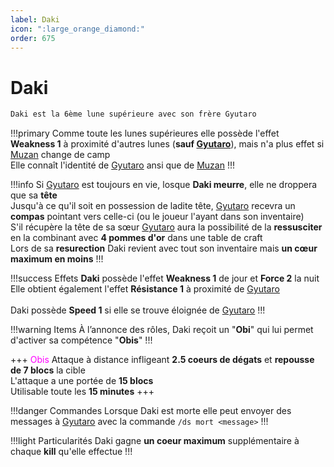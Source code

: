 ```yaml
---
label: Daki
icon: ":large_orange_diamond:"
order: 675
---
```


# Daki

```txt
Daki est la 6ème lune supérieure avec son frère Gyutaro
```

!!!primary
Comme toute les lunes supérieures elle possède l'effet **Weakness 1** à proximité d'autres lunes (**sauf [Gyutaro](./gyutaro)**), mais n'a plus effet si [Muzan](./muzan) change de camp <br>
Elle connaît l'identité de [Gyutaro](./gyutaro) ansi que de [Muzan](./muzan)
!!!


!!!info 
Si [Gyutaro](./gyutaro) est toujours en vie, losque **Daki meurre**, elle ne droppera que sa **tête** <br>
Jusqu'à ce qu'il soit en possession de ladite tête, [Gyutaro](./gyutaro) recevra un **compas** pointant vers celle-ci (ou le joueur l'ayant dans son inventaire) <br>
S'il récupère la tête de sa sœur [Gyutaro](./gyutaro) aura la possibilité de la **ressusciter** en la combinant avec **4 pommes d'or** dans une table de craft <br>
Lors de sa **resurection** Daki revient avec tout son inventaire mais **un cœur maximum en moins**
!!!


!!!success Effets
**Daki** possède l'effet **Weakness 1** de jour et **Force 2** la nuit <br>
Elle obtient également l'effet **Résistance 1** à proximité de [Gyutaro](./gyutaro) <br>
<br>
Daki possède **Speed 1** si elle se trouve éloignée de [Gyutaro](./gyutaro)
!!!


!!!warning Items
À l’annonce des rôles, Daki reçoit un "**Obi**" qui lui permet d'activer sa compétence "**Obis**"
!!!


+++ <d style="color:fuchsia;">Obis</d>
Attaque à distance infligeant **2.5 coeurs de dégats** et **repousse de 7 blocs** la cible <br>
L'attaque a une portée de **15 blocs** <br>
Utilisable toute les **15 minutes**
+++


!!!danger Commandes
Lorsque Daki est morte elle peut envoyer des messages à [Gyutaro](./gyutaro) avec la commande ```/ds mort <message>```
!!!


!!!light Particularités
Daki gagne **un coeur maximum** supplémentaire à chaque **kill** qu'elle effectue 
!!!














